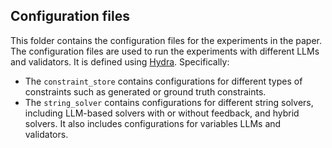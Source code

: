 ## Configuration files
This folder contains the configuration files for the experiments in the paper. The configuration files are used to run the experiments with different LLMs and validators. It is defined using [Hydra](https://hydra.cc/docs/intro/). Specifically:
* The `constraint_store` contains configurations for different types of constraints such as generated or ground truth constraints.
* The `string_solver` contains configurations for different string solvers, including LLM-based solvers with or without feedback, and hybrid solvers. It also includes configurations for variables LLMs and validators.